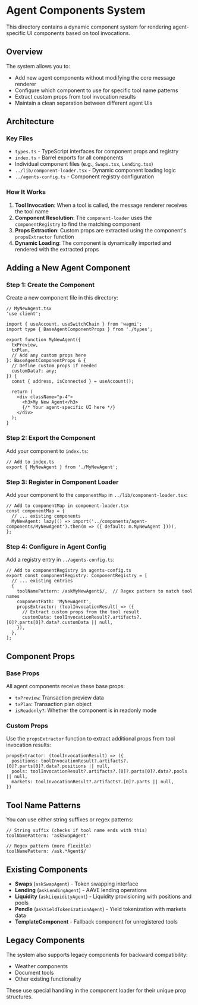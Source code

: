 # Agent Components System

This directory contains a dynamic component system for rendering agent-specific UI components based on tool invocations.

## Overview

The system allows you to:
- Add new agent components without modifying the core message renderer
- Configure which component to use for specific tool name patterns
- Extract custom props from tool invocation results
- Maintain a clean separation between different agent UIs

## Architecture

### Key Files

- `types.ts` - TypeScript interfaces for component props and registry
- `index.ts` - Barrel exports for all components
- Individual component files (e.g., `Swaps.tsx`, `Lending.tsx`)
- `../lib/component-loader.tsx` - Dynamic component loading logic
- `../agents-config.ts` - Component registry configuration

### How It Works

1. **Tool Invocation**: When a tool is called, the message renderer receives the tool name
2. **Component Resolution**: The `component-loader` uses the `componentRegistry` to find the matching component
3. **Props Extraction**: Custom props are extracted using the component's `propsExtractor` function
4. **Dynamic Loading**: The component is dynamically imported and rendered with the extracted props

## Adding a New Agent Component

### Step 1: Create the Component

Create a new component file in this directory:

```tsx
// MyNewAgent.tsx
'use client';

import { useAccount, useSwitchChain } from 'wagmi';
import type { BaseAgentComponentProps } from './types';

export function MyNewAgent({
  txPreview,
  txPlan,
  // Add any custom props here
}: BaseAgentComponentProps & {
  // Define custom props if needed
  customData?: any;
}) {
  const { address, isConnected } = useAccount();

  return (
    <div className="p-4">
      <h3>My New Agent</h3>
      {/* Your agent-specific UI here */}
    </div>
  );
}
```

### Step 2: Export the Component

Add your component to `index.ts`:

```tsx
// Add to index.ts
export { MyNewAgent } from './MyNewAgent';
```

### Step 3: Register in Component Loader

Add your component to the `componentMap` in `../lib/component-loader.tsx`:

```tsx
// Add to componentMap in component-loader.tsx
const componentMap = {
  // ... existing components
  MyNewAgent: lazy(() => import('../components/agent-components/MyNewAgent').then(m => ({ default: m.MyNewAgent }))),
};
```

### Step 4: Configure in Agent Config

Add a registry entry in `../agents-config.ts`:

```tsx
// Add to componentRegistry in agents-config.ts
export const componentRegistry: ComponentRegistry = [
  // ... existing entries
  {
    toolNamePattern: /askMyNewAgent$/,  // Regex pattern to match tool names
    componentPath: 'MyNewAgent',
    propsExtractor: (toolInvocationResult) => ({
      // Extract custom props from the tool result
      customData: toolInvocationResult?.artifacts?.[0]?.parts[0]?.data?.customData || null,
    }),
  },
];
```

## Component Props

### Base Props

All agent components receive these base props:

- `txPreview`: Transaction preview data
- `txPlan`: Transaction plan object
- `isReadonly?`: Whether the component is in readonly mode

### Custom Props

Use the `propsExtractor` function to extract additional props from tool invocation results:

```tsx
propsExtractor: (toolInvocationResult) => ({
  positions: toolInvocationResult?.artifacts?.[0]?.parts[0]?.data?.positions || null,
  pools: toolInvocationResult?.artifacts?.[0]?.parts[0]?.data?.pools || null,
  markets: toolInvocationResult?.artifacts?.[0]?.parts || null,
})
```

## Tool Name Patterns

You can use either string suffixes or regex patterns:

```tsx
// String suffix (checks if tool name ends with this)
toolNamePattern: 'askSwapAgent'

// Regex pattern (more flexible)
toolNamePattern: /ask.*Agent$/
```

## Existing Components

- **Swaps** (`askSwapAgent`) - Token swapping interface
- **Lending** (`askLendingAgent`) - AAVE lending operations
- **Liquidity** (`askLiquidityAgent`) - Liquidity provisioning with positions and pools
- **Pendle** (`askYieldTokenizationAgent`) - Yield tokenization with markets data
- **TemplateComponent** - Fallback component for unregistered tools

## Legacy Components

The system also supports legacy components for backward compatibility:
- Weather components
- Document tools
- Other existing functionality

These use special handling in the component loader for their unique prop structures. 